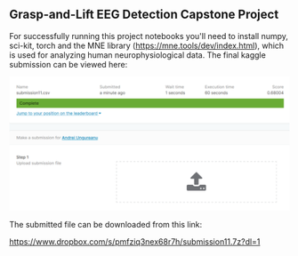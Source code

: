 ## Grasp-and-Lift EEG Detection Capstone Project
For successfully running this project notebooks you'll need to install numpy, sci-kit, torch and the MNE library (https://mne.tools/dev/index.html), which is used for analyzing human neurophysiological data.
The final kaggle submission can be viewed here:

![](submission.PNG)

The submitted file can be downloaded from this link:

https://www.dropbox.com/s/pmfziq3nex68r7h/submission11.7z?dl=1

